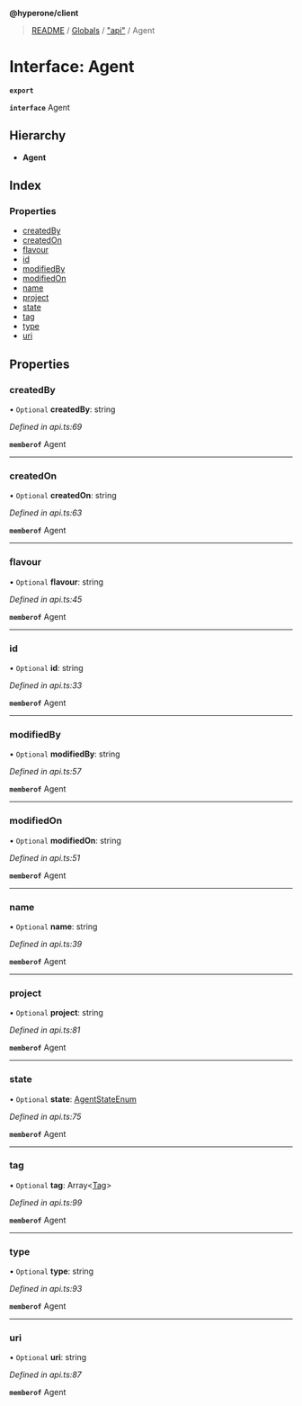 **@hyperone/client**

> [README](../README.md) / [Globals](../globals.md) / ["api"](../modules/_api_.md) / Agent

# Interface: Agent

**`export`** 

**`interface`** Agent

## Hierarchy

* **Agent**

## Index

### Properties

* [createdBy](_api_.agent.md#createdby)
* [createdOn](_api_.agent.md#createdon)
* [flavour](_api_.agent.md#flavour)
* [id](_api_.agent.md#id)
* [modifiedBy](_api_.agent.md#modifiedby)
* [modifiedOn](_api_.agent.md#modifiedon)
* [name](_api_.agent.md#name)
* [project](_api_.agent.md#project)
* [state](_api_.agent.md#state)
* [tag](_api_.agent.md#tag)
* [type](_api_.agent.md#type)
* [uri](_api_.agent.md#uri)

## Properties

### createdBy

• `Optional` **createdBy**: string

*Defined in api.ts:69*

**`memberof`** Agent

___

### createdOn

• `Optional` **createdOn**: string

*Defined in api.ts:63*

**`memberof`** Agent

___

### flavour

• `Optional` **flavour**: string

*Defined in api.ts:45*

**`memberof`** Agent

___

### id

• `Optional` **id**: string

*Defined in api.ts:33*

**`memberof`** Agent

___

### modifiedBy

• `Optional` **modifiedBy**: string

*Defined in api.ts:57*

**`memberof`** Agent

___

### modifiedOn

• `Optional` **modifiedOn**: string

*Defined in api.ts:51*

**`memberof`** Agent

___

### name

• `Optional` **name**: string

*Defined in api.ts:39*

**`memberof`** Agent

___

### project

• `Optional` **project**: string

*Defined in api.ts:81*

**`memberof`** Agent

___

### state

• `Optional` **state**: [AgentStateEnum](../enums/_api_.agentstateenum.md)

*Defined in api.ts:75*

**`memberof`** Agent

___

### tag

• `Optional` **tag**: Array\<[Tag](_api_.tag.md)>

*Defined in api.ts:99*

**`memberof`** Agent

___

### type

• `Optional` **type**: string

*Defined in api.ts:93*

**`memberof`** Agent

___

### uri

• `Optional` **uri**: string

*Defined in api.ts:87*

**`memberof`** Agent
